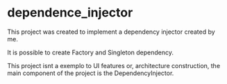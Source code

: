 # dependence_injector

This project was created to implement a dependency injector created by me. 

It is possible to create Factory and Singleton dependency. 

This project isnt a exemplo to UI features or, architecture construction, the main component of the project is the DependencyInjector.
